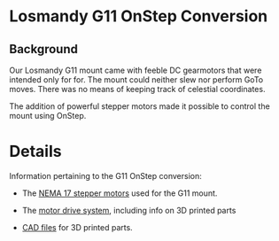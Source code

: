 # Losmandy G11 OnStep Conversion

## Background

Our Losmandy G11 mount came with feeble DC gearmotors that were
intended only for for.  The mount could neither slew nor perform
GoTo moves.  There was no means of keeping track of celestial
coordinates.

The addition of powerful stepper motors made it possible to control
the mount using OnStep.

# Details

Information pertaining to the G11 OnStep conversion:

* The [NEMA 17 stepper motors](17HM19-2004S.pdf) used for the G11 mount.

* The [motor drive system](drive.md), including info on 3D
  printed parts

* [CAD files](CAD/index.md) for 3D printed parts.





